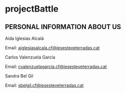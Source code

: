 # projectBattle

PERSONAL INFORMATION ABOUT US
-

Aida Iglesias Alcalá

Email: aiglesiasalcala.cf@iesesteveterradas.cat

Carlos Valenzuela García

Email: cvalenzuelagarcia.cf@iesesteveterradas.cat

Sandra Bel Gil

Email: sbelgil.cf@iesesteveterradas.cat
